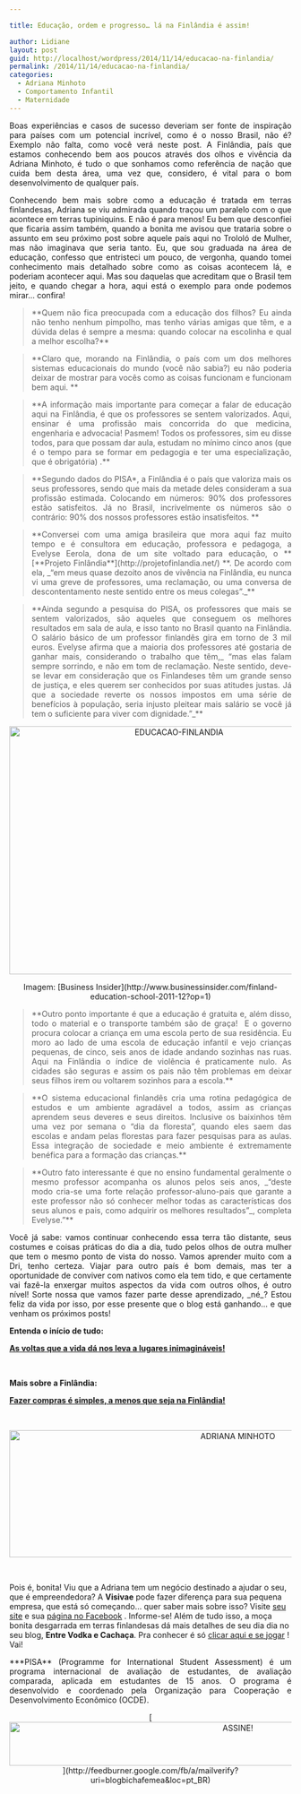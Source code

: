 ```yaml
---

title: Educação, ordem e progresso… lá na Finlândia é assim!

author: Lidiane
layout: post
guid: http://localhost/wordpress/2014/11/14/educacao-na-finlandia/
permalink: /2014/11/14/educacao-na-finlandia/
categories:
  - Adriana Minhoto
  - Comportamento Infantil
  - Maternidade
---
```

<p align="justify">
  Boas experiências e casos de sucesso deveriam ser fonte de inspiração para países com um potencial incrível, como é o nosso Brasil, não é? Exemplo não falta, como você verá neste post. A Finlândia, país que estamos conhecendo bem aos poucos através dos olhos e vivência da Adriana Minhoto, é tudo o que sonhamos como referência de nação que cuida bem desta área, uma vez que, considero, é vital para o bom desenvolvimento de qualquer país.
</p>

<p align="justify">
  Conhecendo bem mais sobre como a educação é tratada em terras finlandesas, Adriana se viu admirada quando traçou um paralelo com o que acontece em terras tupiniquins. E não é para menos! Eu bem que desconfiei que ficaria assim também, quando a bonita me avisou que trataria sobre o assunto em seu próximo post sobre aquele país aqui no Trololó de Mulher, mas não imaginava que seria tanto. Eu, que sou graduada na área de educação, confesso que entristeci um pouco, de vergonha, quando tomei conhecimento mais detalhado sobre como as coisas acontecem lá, e poderiam acontecer aqui. Mas sou daquelas que acreditam que o Brasil tem jeito, e quando chegar a hora, aqui está o exemplo para onde podemos mirar… confira!
</p>

> <p align="justify">
>   **Quem não fica preocupada com a educação dos filhos? Eu ainda não tenho nenhum pimpolho, mas tenho várias amigas que têm, e a dúvida delas é sempre a mesma: quando colocar na escolinha e qual a melhor escolha?**
> </p>

> <p align="justify">
>   **Claro que, morando na Finlândia, o país com um dos melhores sistemas educacionais do mundo (você não sabia?) eu não poderia deixar de mostrar para vocês como as coisas funcionam e funcionam bem aqui. **
> </p>

> <p align="justify">
>   **A informação mais importante para começar a falar de educação aqui na Finlândia, é que os professores se sentem valorizados. Aqui, ensinar é uma profissão mais concorrida do que medicina, engenharia e advocacia! Pasmem! Todos os professores, sim eu disse todos, para que possam dar aula, estudam no mínimo cinco anos (que é o tempo para se formar em pedagogia e ter uma especialização, que é obrigatória) .**
> </p>

> <p align="justify">
>   **Segundo dados do PISA*, a Finlândia é o país que valoriza mais os seus professores, sendo que mais da metade deles consideram a sua profissão estimada. Colocando em números: 90% dos professores estão satisfeitos. Já no Brasil, incrivelmente os números são o contrário: 90% dos nossos professores estão insatisfeitos. **
> </p>

> <p align="justify">
>   **Conversei com uma amiga brasileira que mora aqui faz muito tempo e é consultora em educação, professora e pedagoga, a Evelyse Eerola, dona de um site voltado para educação, o **[**Projeto Finlândia**](http://projetofinlandia.net/) **. De acordo com ela, _“em meus quase dezoito anos de vivência na Finlândia, eu nunca vi uma greve de professores, uma reclamação, ou uma conversa de descontentamento neste sentido entre os meus colegas”._**
> </p>

> <p align="justify">
>   **Ainda segundo a pesquisa do PISA, os professores que mais se sentem valorizados, são aqueles que conseguem os melhores resultados em sala de aula, e isso tanto no Brasil quanto na Finlândia. O salário básico de um professor finlandês gira em torno de 3 mil euros. Evelyse afirma que a maioria dos professores até gostaria de ganhar mais, considerando o trabalho que têm,_ “mas elas falam sempre sorrindo, e não em tom de reclamação. Neste sentido, deve-se levar em consideração que os Finlandeses têm um grande senso de justiça, e eles querem ser conhecidos por suas atitudes justas. Já que a sociedade reverte os nossos impostos em uma série de benefícios à população, seria injusto pleitear mais salário se você já tem o suficiente para viver com dignidade.”_**
> </p>

<p align="center">
  <a href="http://www.trololodemulher.com.br/blog/wp-content/uploads/2014/11/EDUCACAO-FINLANDIA.jpg"><img class="alignnone size-full wp-image-10563" src="http://www.trololodemulher.com.br/blog/wp-content/uploads/2014/11/EDUCACAO-FINLANDIA.jpg" alt="EDUCACAO-FINLANDIA" width="590" height="443" /></a>
</p>

<p align="center">
  Imagem: [Business Insider](http://www.businessinsider.com/finland-education-school-2011-12?op=1) 
</p>

> <p align="justify">
>   **Outro ponto importante é que a educação é gratuita e, além disso, todo o material e o transporte também são de graça!  E o governo procura colocar a criança em uma escola perto de sua residência. Eu moro ao lado de uma escola de educação infantil e vejo crianças pequenas, de cinco, seis anos de idade andando sozinhas nas ruas. Aqui na Finlândia o índice de violência é praticamente nulo. As cidades são seguras e assim os pais não têm problemas em deixar seus filhos irem ou voltarem sozinhos para a escola.**
> </p>

> <p align="justify">
>   **O sistema educacional finlandês cria uma rotina pedagógica de estudos e um ambiente agradável a todos, assim as crianças aprendem seus deveres e seus direitos. Inclusive os baixinhos têm uma vez por semana o “dia da floresta”, quando eles saem das escolas e andam pelas florestas para fazer pesquisas para as aulas. Essa integração de sociedade e meio ambiente é extremamente benéfica para a formação das crianças.**
> </p>

> <p align="justify">
>   **Outro fato interessante é que no ensino fundamental geralmente o mesmo professor acompanha os alunos pelos seis anos, _“deste modo cria-se uma forte relação professor-aluno-pais que garante a este professor não só conhecer melhor todas as características dos seus alunos e pais, como adquirir os melhores resultados”_, completa Evelyse.”**
> </p>

<p align="justify">
  Você já sabe: vamos continuar conhecendo essa terra tão distante, seus costumes e coisas práticas do dia a dia, tudo pelos olhos de outra mulher que tem o mesmo ponto de vista do nosso. Vamos aprender muito com a Dri, tenho certeza. Viajar para outro país é bom demais, mas ter a oportunidade de conviver com nativos como ela tem tido, e que certamente vai fazê-la enxergar muitos aspectos da vida com outros olhos, é outro nível! Sorte nossa que vamos fazer parte desse aprendizado, _né_? Estou feliz da vida por isso, por esse presente que o blog está ganhando… e que venham os próximos posts!
</p>

**Entenda o início de tudo:**

[**As voltas que a vida dá nos leva a lugares inimagináveis!**](http://www.trololodemulher.com.br/2014/09/08/vida-lugares/)

&nbsp;

**Mais sobre a Finlândia:**

[**Fazer compras é simples, a menos que seja na Finlândia!**](http://www.trololodemulher.com.br/2014/10/10/compras-finlandia/) 

&nbsp;

<p align="center">
  <a href="http://www.trololodemulher.com.br/blog/wp-content/uploads/2014/09/ADRIANA-MINHOTO.png"><img class="alignnone size-full wp-image-10378" src="http://www.trololodemulher.com.br/blog/wp-content/uploads/2014/09/ADRIANA-MINHOTO.png" alt="ADRIANA MINHOTO" width="800" height="227" /></a>
</p>

&nbsp;

Pois é, bonita! Viu que a Adriana tem um negócio destinado a ajudar o seu, que é empreendedora? A **Visivae** pode fazer diferença para sua pequena empresa, que está só começando… quer saber mais sobre isso? Visite [seu site](http://www.visivae.com.br/)  e sua [página no Facebook](https://www.facebook.com/visivaecomunicacao/timeline) . Informe-se! Além de tudo isso, a moça bonita desgarrada em terras finlandesas dá mais detalhes de seu dia dia no seu blog, **Entre Vodka e Cachaça**. Pra conhecer é só [clicar aqui e se jogar](http://entrevodkaecachaca.blogspot.fi/) ! Vai!

<p align="justify">
  ***PISA** (Programme for International Student Assessment) é um programa internacional de avaliação de estudantes, de avaliação comparada, aplicada em estudantes de 15 anos. O programa é desenvolvido e coordenado pela Organização para Cooperação e Desenvolvimento Econômico (OCDE).
</p>

<p align="center">
  [<img class="alignnone size-full wp-image-10439" src="http://www.trololodemulher.com.br/blog/wp-content/uploads/2014/09/ASSINE.png" alt="ASSINE!" width="800" height="78" />](http://feedburner.google.com/fb/a/mailverify?uri=blogbichafemea&loc=pt_BR) 
</p>

<p align="justify">